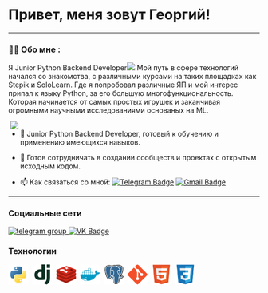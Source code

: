 # Привет,  меня зовут Георгий!

---

### :man_technologist: Обо мне :

Я Junior Python Backend Developer<img src="https://media.giphy.com/media/WUlplcMpOCEmTGBtBW/giphy.gif" width="30">
Мой путь в сфере технологий начался со знакомства, с различными курсами на таких площадках как Stepik и SoloLearn. Где я попробовал различные ЯП и мой интерес припал к языку Python, за его большую многофункциональность. Которая начинается от самых простых игрушек и заканчивая огромными научными исследованиями основаных на ML.

<a target="_blank" rel="noopener noreferrer nofollow" href="https://camo.githubusercontent.com/337869fc265db715bc53051fde314a89ceca0b18719f672ce90b57ff305ba460/68747470733a2f2f6d65646961312e67697068792e636f6d2f6d656469612f31334867774773584630616947592f67697068792e676966" data-target="animated-image.originalLink">
    <img align="right" src="https://camo.githubusercontent.com/337869fc265db715bc53051fde314a89ceca0b18719f672ce90b57ff305ba460/68747470733a2f2f6d65646961312e67697068792e636f6d2f6d656469612f31334867774773584630616947592f67697068792e676966" width="500"/>
</a>


- :robot: Junior Python Backend Developer, готовый к обучению и применению имеющихся навыков.
- :mount_fuji: Готов сотрудничать в создании сообществ и проектах с открытым исходным кодом.

  
- :mailbox: Как связаться со мной: [![Telegram Badge](https://img.shields.io/badge/-George_Tro72-blue?style=flat&logo=Telegram&logoColor=white)](https://t.me/George_Tro72) [![Gmail Badge](https://img.shields.io/badge/-Gmail-red?style=flat&logo=Gmail&logoColor=white)](mailto:tro37295@gmail.com)

---

### Социальные сети


  <div id="badges">
    <a href="https://t.me/George_Tro72" target="_blank">
      <img src="https://cdn-icons-png.flaticon.com/512/2111/2111646.png" width="40" height="40" alt="telegram group" />
    </a>
    <a href="https://vk.com/trofimovg72" target="_blank">
      <img src="https://cdn-icons-png.flaticon.com/512/145/145813.png" width="40" height="40" alt="VK Badge"/>
    </a>
  </div>

### Технологии 

<div>
    <img src="https://github.com/devicons/devicon/blob/master/icons/python/python-original.svg" title="python" alt="python" width="40" height="40"/>&nbsp
    <img src="https://github.com/devicons/devicon/blob/master/icons/django/django-plain.svg" title="django" alt="django" width="40" height="40"/>&nbsp;
    <img src="https://github.com/devicons/devicon/blob/master/icons/redis/redis-original.svg" title="redis" alt="redis" width="40" height="40"/>&nbsp
    <img src="https://github.com/devicons/devicon/blob/master/icons/docker/docker-plain.svg" title="docker" alt="docker" width="40" height="40"/>&nbsp;
    <img src="https://github.com/devicons/devicon/blob/master/icons/postgresql/postgresql-original.svg" title="postgresql" alt="postgresql" width="40" height="40"/>&nbsp
    <img src="https://github.com/devicons/devicon/blob/master/icons/git/git-original.svg" title="git" alt="git" width="40" height="40"/>&nbsp
    <img src="https://github.com/devicons/devicon/blob/master/icons/html5/html5-original.svg" title="html5" alt="html5" width="40" height="40"/>&nbsp
    <img src="https://github.com/devicons/devicon/blob/master/icons/css3/css3-original.svg" title="css" alt="css" width="40" height="40"/>&nbsp
</div>
